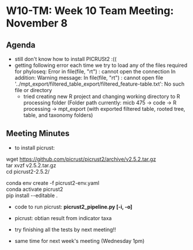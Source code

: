 # W10-TM: Week 10 Team Meeting: November 8

## Agenda

* still don't know how to install PICRUSt2 :((
* getting following error each time we try to load any of the files required for phyloseq:
    Error in file(file, "rt") : cannot open the connection
    In addition: Warning message:
    In file(file, "rt") :
    cannot open file '../mpt_export/filtered_table_export/filtered_feature-table.txt': No such   file or directory
  * tried creating new R project and changing working directory to R processing folder (Folder path currently: micb 475 -> code -> R processing -> mpt_export (with exported filtered table, rooted tree, table, and taxonomy folders) 


## Meeting Minutes
* to install picrust:

wget https://github.com/picrust/picrust2/archive/v2.5.2.tar.gz <br>
tar xvzf  v2.5.2.tar.gz <br>
cd picrust2-2.5.2/ <br>

conda env create -f picrust2-env.yaml <br>
conda activate picrust2 <br>
pip install --editable . <br>

* code to run picrust: **picrust2_pipeline.py [-i, -o]**
* picrust: obtian result from indicator taxa

* try finishing all the tests by next meeting!!

* same time for next week's meeting (Wednesday 1pm)
  
  
